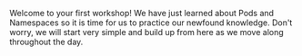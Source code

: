 Welcome to your first workshop! We have just learned about Pods and Namespaces so it is time for us to practice our newfound knowledge. Don't worry, we will start very simple and build up from here as we move along throughout the day.
